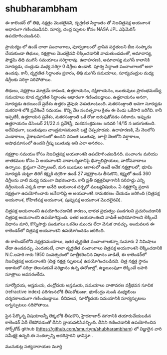 # shubharambham
ఈ కాలెండర్ లో తిథి, నక్షత్రం మొదలైనవి, దృగ్గణిత సిద్ధాంతం తో నిజచిత్రపక్ష అయనాంశ ఆధారంగా గణించబడినవి. సూర్య, చంద్ర స్ఫుటల కోసం NASA JPL ఎఫెమెరిస్ ఉపయోగించబడినవి.

ప్రాచుర్యం లో ఉండే చాలా పంచాంగాలు, పూర్వకాలంలో వ్రాసిన పద్ధతులని బీజ సంస్కారం చేయకుండా తిథులు, నక్షత్రాలు మొదలైనవి లెక్కించడానికి వాడుతుండడంతో, అమావాస్య, పౌర్ణమి తిథి ముగిసే సమయాలు సరిగ్గారావు. ఉదాహరణకి, అమావాస్య ముగిసే కాలానికి సూర్యుడు, చంద్రుడు మధ్య సరిగ్గా 0 డిగ్రీలు ఉండాలి. పూర్వ సిద్ధాంత పంచాంగాలలో అలా ఉండవు. కానీ, దృగ్గణిత సిద్ధాంతం ప్రకారం, తిథి ముగిసే సమయాలు, సూర్యచంద్రుల మధ్య డిగ్రీలకు సరిగ్గా సరిపోతాయి.

తిథులు, నక్షత్రాలు మాత్రమే కాకుండ, ఉత్తరాయనం, దక్షిణాయనం, ఋతువులు ప్రారంభమయ్యే సమయాలు కూడ దృగ్గణిత సిద్ధాంతం ఆధారంగా గణించబడ్డాయి. ఉత్తరాయనం అనగా, సూర్యుడు ఉదయించే ప్రదేశం ఉత్తరం వైపుకు వెళుతూంటుంది. మకరసంక్రాంతి అనగా సూర్యుడు మకరరాశి లోకి ప్రవేశించే సమయం. కొన్ని వేల సంవత్సరాల క్రితం ఈ రెండు ఒకేసారి జరిగేవి. కానీ ఇప్పటికీ, ఉత్తరాయన ప్రవేశం, మకరసంక్రాంతి ఒకే రోజు జరుపుకోవడం సరికాదు. ఇప్పుడు ఉత్తరాయనం డిసెంబర్ 21/22 న ప్రవేశిస్తే, మకరసంక్రమణం జనవరి 14/15 న జరుగుతుంది. అదేవిధంగా, ఋతువులు చాంద్రమాసములని బట్టి చెప్పకూడదు. ఉదాహరణకి, మే నెలలోని ఎండాకాలం, వైశాఖమాసంలో ఉందని వసంత ఋతువు, జూలై నెలలోని వర్షాకాలం, ఆషాఢమాసంలో ఉందని గ్రీష్మ ఋతువు అని ఎలా అనగలం.

నక్షత్రాల సమయం కోసం నిజచిత్రపక్ష అయనాంశని ఉపయోగించబడినది. పంచాంగం మరియు జాతకముల కోసం ఏ అయనాంశని వాడాలన్నదానిపై భిన్నాభిప్రాయలు, వాదోపవాదాలు ఉన్నాయి. క్లుప్తంగా చెప్పాలంటే, మన ఋషులు ఆకాశంలో ఉండే అనేక నక్షత్రాలలో, భూమి సూర్యుడి చుట్టూ తిరిగే కక్ష్యకి దగ్గరిగా ఉండే 27 నక్షత్రాలను తీసుకొని, కక్ష్యలో ఉండే 360 డిగ్రీలను వాటి మధ్య సమంగా విభజించారు. కానీ ప్రతీ నక్షత్రవిభాగానికి సరిహద్దు ఎన్ని డిగ్రీలనుండి ఎక్కడి దాకా అనేది అయనాంశ చర్చలో ముఖ్యవిషయం. ఏ నక్షత్రాన్ని ప్రధాన నక్షత్రంగా ఉపయోగించారు అనేదానిపై ఆ అయనాంశకి నామకరణం చేయడం జరిగింది (చిత్రపక్ష అయనాంశ, రోహిణిపక్ష అయనాంశ, పుష్యపక్ష అయనాంశ మొదలైనవి).

చిత్రపక్ష అయనాంశని ఉపయోగించడానికి కారణం, భారత ప్రభుత్వం పండగలని ప్రచురించడానికి చిత్రపక్ష అయనాంశని ఉపయోగిస్తుంది. ఇతర అయనాంశలని వాడితే అధికమాసాలని లెక్కించే విధానం మారి, కొన్నిసార్లు పండుగలు ఒకనెల ముందు లేదా వెనుక రావచ్చు. అందువలన ఈ కాలెండర్‌లో చిత్రపక్ష అయనాంశని ఉపయోగించడం జరిగింది. 

ఈ కాలెండర్‌లోని నక్షత్రసమయాలు, ఇతర దృగ్గణిత పంచాంగాలకన్నా సుమారు 2 నిమిషాలు తేడా ఉండవచ్చు. ఎందుకంటే, చాలా దృగ్గణిత పంచాంగాలు చిత్రపక్ష అయనాంశని లెక్కించడానికి N.C.లహరి గారు 1950 సంవత్సరంలో సూత్రీకరించిన విధానం వాడితే, ఈ కాలెండర్‌లో నిజచిత్రపక్ష అయనాంశని (చిత్త నక్షత్ర స్ఫుటలు) ఉపయోగించబడినవి. చిత్ర నక్షత్ర స్థానం ఆకాశంలో సరిగ్గా తెలుసుకునే పరిజ్ఞానం ఉన్న ఈరోజుల్లో, ఉజ్జయింపుగా లెక్కించే లహరి సూత్రాలు అవసరంలేదు.

సూర్యోదయ, అస్తమయ, చంద్రోదయ అస్తమయ, సమయాలు వాతావరణ వక్రీభవన సూచిక (refractive index) పరిగణనలోకి తీసుకోకుండా, భూకేంద్రం నుండి మధ్యబింబ దర్శనకాలముగా గణించబడ్డాయి. దీనివలన, సూర్యోదయ సమయానికి సూర్యస్ఫుటలు లగ్నస్ఫుటలు సరిపోతాయి. 

పైన పేర్కొన్న విషయాలన్నీ లెక్కలోకి తీసుకొని, హైదరాబాద్ నగరానికి తయారుచేయబడిన కాలెండర్ ఏదీ లేకపోవడంతో దీనిని వ్రాయవలిసివచ్చింది. దీనిని గణించడానికి ఉపయోగించిన సోర్స్‌కోడ్ github (https://github.com/smurtym/shubharambham) లో విజ్ఞులైన వారి సమీక్షకై ఉన్నది.ఈ సంకల్పాన్ని ఆదరిస్తారని భావిస్తూ..

మునుకుట్ల సత్యనారాయణ మూర్తి 

